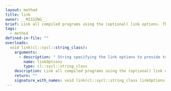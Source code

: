 ```yaml
---
layout: method
title: link
owner: __MISSING__
brief: Link all compiled programs using the (optional) link options. This function produce a ready-to-run program using a compiled program. Note that calling this member function is invalid if the cl_program has already been successfully built or linked via either link(string_class), build_with_kernel_type(string_class) or program(vector_class<program>, string_class).
tags:
  - method
defined-in-file: ""
overloads:
  void link(cl::sycl::string_class):
    arguments:
      - description: " String specifying the link options to provide to the"
        name: linkOptions
        type: cl::sycl::string_class
    description: Link all compiled programs using the (optional) link options. This function produce a ready-to-run program using a compiled program. Note that calling this member function is invalid if the cl_program has already been successfully built or linked via either link(string_class), build_with_kernel_type(string_class) or program(vector_class<program>, string_class).
    return: ""
    signature_with_names: void link(cl::sycl::string_class linkOptions)
---
```

